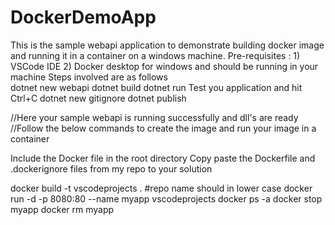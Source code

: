 # DockerDemoApp
This is the sample webapi application to demonstrate building docker image and running it in a container on a windows machine. 
Pre-requisites : 
    1) VSCode IDE 
    2) Docker desktop for windows and should be running in your machine
Steps involved are as follows     
dotnet new webapi
dotnet build
dotnet run 
Test you application and hit Ctrl+C
dotnet new gitignore
dotnet publish

//Here your sample webapi is running successfully and dll's are ready 
//Follow the below commands to create the image and run your image in a container 

Include the Docker file in the root directory 
Copy paste the Dockerfile and .dockerignore files from my repo to your solution

docker build -t vscodeprojects .  #repo name should in lower case
docker run -d -p 8080:80 --name myapp vscodeprojects
docker ps -a
docker stop myapp
docker rm myapp